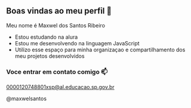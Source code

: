 ## Boas vindas ao meu perfil 💙

Meu nome é Maxwel dos Santos Ribeiro

- Estou estudando na alura
- Estou me desenvolvendo na linguagem JavaScript
- Utilizo esse espaço para minha organizaçao e compartilhamento dos meu projetos desenvolvidos

### Voce entrar em contato comigo 📫

0000120748801xsp@al.educacao.sp.gov.br

@maxwelsantos
